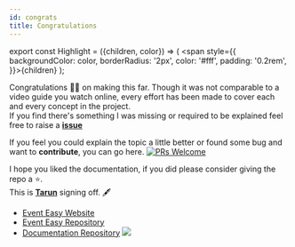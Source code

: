 ```yaml
---
id: congrats
title: Congratulations
---
```


export const Highlight = ({children, color}) => ( <span style={{
      backgroundColor: color,
      borderRadius: '2px',
      color: '#fff',
      padding: '0.2rem',
    }}>{children}</span> );

Congratulations 🎉🎉 on making this far. Though it was not comparable to a video guide you watch online, every effort has been made to cover each and every concept in the project.<br/> If you find there's something I was missing or required to be explained feel free to raise a **[issue](https://github.com/tarunsinghdev/docs-event-easy/issues)**

If you feel you could explain the topic a little better or found some bug and want to <Highlight color="#25c2a0">**contribute**</Highlight>, you can go here. [![PRs Welcome](https://img.shields.io/badge/PRs-welcome-brightgreen.svg?style=flat-square)](https://github.com/tarunsinghdev/docs-event-easy/pulls)

I hope you liked the documentation, if you did please consider giving the repo a ⭐️.<br/>
This is **[Tarun](https://github.com/tarunsinghdev)** signing off. 🖋️

- [Event Easy Website](https://events-easy.firebaseapp.com/)
- [Event Easy Repository](https://github.com/tarunsinghdev/event-easy)
- [Documentation Repository](https://github.com/tarunsinghdev/docs-event-easy)
  ![](https://media4.giphy.com/media/18TA99RWZ6WXi5vgl2/giphy.gif?cid=ecf05e47p0liuv5goqyvp05ykefdm8lw6ohujfmj9wujvm6j&rid=giphy.gif)
